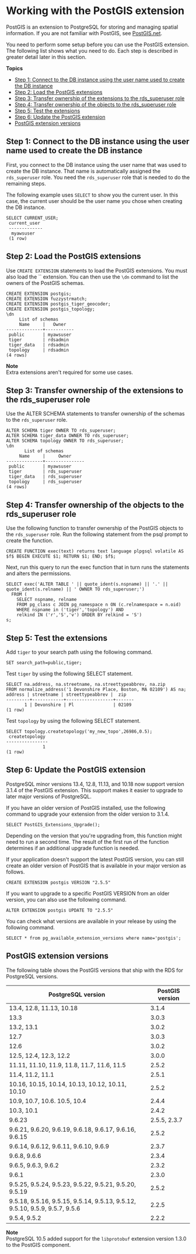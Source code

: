 # Working with the PostGIS extension<a name="Appendix.PostgreSQL.CommonDBATasks.PostGIS"></a>

PostGIS is an extension to PostgreSQL for storing and managing spatial information\. If you are not familiar with PostGIS, see [PostGIS\.net](https://postgis.net/)\. 

You need to perform some setup before you can use the PostGIS extension\. The following list shows what you need to do\. Each step is described in greater detail later in this section\.

**Topics**
+ [Step 1: Connect to the DB instance using the user name used to create the DB instance](#Appendix.PostgreSQL.CommonDBATasks.PostGIS.Connect)
+ [Step 2: Load the PostGIS extensions](#Appendix.PostgreSQL.CommonDBATasks.PostGIS.LoadExtensions)
+ [Step 3: Transfer ownership of the extensions to the rds\_superuser role](#Appendix.PostgreSQL.CommonDBATasks.PostGIS.TransferOwnership)
+ [Step 4: Transfer ownership of the objects to the rds\_superuser role](#Appendix.PostgreSQL.CommonDBATasks.PostGIS.TransferObjects)
+ [Step 5: Test the extensions](#Appendix.PostgreSQL.CommonDBATasks.PostGIS.Test)
+ [Step 6: Update the PostGIS extension](#Appendix.PostgreSQL.CommonDBATasks.PostGIS.Update)
+ [PostGIS extension versions](#CHAP_PostgreSQL.Extensions.PostGIS)

## Step 1: Connect to the DB instance using the user name used to create the DB instance<a name="Appendix.PostgreSQL.CommonDBATasks.PostGIS.Connect"></a>

First, you connect to the DB instance using the user name that was used to create the DB instance\. That name is automatically assigned the `rds_superuser` role\. You need the `rds_superuser` role that is needed to do the remaining steps\.

The following example uses `SELECT` to show you the current user\. In this case, the current user should be the user name you chose when creating the DB instance\.

```
SELECT CURRENT_USER;
 current_user
 -------------
  myawsuser
 (1 row)
```

## Step 2: Load the PostGIS extensions<a name="Appendix.PostgreSQL.CommonDBATasks.PostGIS.LoadExtensions"></a>

Use `CREATE EXTENSION` statements to load the PostGIS extensions\. You must also load the `` extension\. You can then use the `\dn` command to list the owners of the PostGIS schemas\.

```
CREATE EXTENSION postgis;
CREATE EXTENSION fuzzystrmatch;
CREATE EXTENSION postgis_tiger_geocoder;
CREATE EXTENSION postgis_topology;
\dn
     List of schemas
     Name     |   Owner
--------------+-----------
 public       | myawsuser
 tiger        | rdsadmin
 tiger_data   | rdsadmin
 topology     | rdsadmin
(4 rows)
```

**Note**  
Extra extensions aren't required for some use cases\.

## Step 3: Transfer ownership of the extensions to the rds\_superuser role<a name="Appendix.PostgreSQL.CommonDBATasks.PostGIS.TransferOwnership"></a>

Use the ALTER SCHEMA statements to transfer ownership of the schemas to the `rds_superuser` role\.

```
ALTER SCHEMA tiger OWNER TO rds_superuser;
ALTER SCHEMA tiger_data OWNER TO rds_superuser;
ALTER SCHEMA topology OWNER TO rds_superuser;
\dn
       List of schemas
     Name     |     Owner
--------------+---------------
 public       | myawsuser
 tiger        | rds_superuser
 tiger_data   | rds_superuser
 topology     | rds_superuser
(4 rows)
```

## Step 4: Transfer ownership of the objects to the rds\_superuser role<a name="Appendix.PostgreSQL.CommonDBATasks.PostGIS.TransferObjects"></a>

Use the following function to transfer ownership of the PostGIS objects to the `rds_superuser` role\. Run the following statement from the psql prompt to create the function\.

```
CREATE FUNCTION exec(text) returns text language plpgsql volatile AS $f$ BEGIN EXECUTE $1; RETURN $1; END; $f$;
```

Next, run this query to run the exec function that in turn runs the statements and alters the permissions\.

```
SELECT exec('ALTER TABLE ' || quote_ident(s.nspname) || '.' || quote_ident(s.relname) || ' OWNER TO rds_superuser;')
  FROM (
    SELECT nspname, relname
    FROM pg_class c JOIN pg_namespace n ON (c.relnamespace = n.oid) 
    WHERE nspname in ('tiger','topology') AND
    relkind IN ('r','S','v') ORDER BY relkind = 'S')
s;
```

## Step 5: Test the extensions<a name="Appendix.PostgreSQL.CommonDBATasks.PostGIS.Test"></a>

Add `tiger` to your search path using the following command\.

```
SET search_path=public,tiger;
```

Test `tiger` by using the following SELECT statement\.

```
SELECT na.address, na.streetname, na.streettypeabbrev, na.zip
FROM normalize_address('1 Devonshire Place, Boston, MA 02109') AS na;
address | streetname | streettypeabbrev |  zip
---------+------------+------------------+-------
       1 | Devonshire | Pl               | 02109
(1 row)
```

Test `topology` by using the following SELECT statement\.

```
SELECT topology.createtopology('my_new_topo',26986,0.5);
 createtopology
----------------
              1
(1 row)
```

## Step 6: Update the PostGIS extension<a name="Appendix.PostgreSQL.CommonDBATasks.PostGIS.Update"></a>

PostgreSQL minor versions 13\.4, 12\.8, 11\.13, and 10\.18 now support version 3\.1\.4 of the PostGIS extension\. This support makes it easier to upgrade to later major versions of PostgreSQL\. 

If you have an older version of PostGIS installed, use the following command to upgrade your extension from the older version to 3\.1\.4\.

```
SELECT PostGIS_Extensions_Upgrade();
```

Depending on the version that you're upgrading from, this function might need to run a second time\. The result of the first run of the function determines if an additional upgrade function is needed\. 

If your application doesn't support the latest PostGIS version, you can still create an older version of PostGIS that is available in your major version as follows\.

```
CREATE EXTENSION postgis VERSION "2.5.5"
```

If you want to upgrade to a specific PostGIS VERSION from an older version, you can also use the following command\.

```
ALTER EXTENSION postgis UPDATE TO "2.5.5"
```

You can check what versions are available in your release by using the following command\.

```
SELECT * from pg_available_extension_versions where name='postgis';
```

## PostGIS extension versions<a name="CHAP_PostgreSQL.Extensions.PostGIS"></a>

The following table shows the PostGIS versions that ship with the RDS for PostgreSQL versions\.


| PostgreSQL version | PostGIS version | 
| --- | --- | 
| 13\.4, 12\.8, 11\.13, 10\.18 | 3\.1\.4 | 
| 13\.3 | 3\.0\.3 | 
| 13\.2, 13\.1 | 3\.0\.2 | 
| 12\.7 | 3\.0\.3 | 
| 12\.6 | 3\.0\.2 | 
| 12\.5, 12\.4, 12\.3, 12\.2 | 3\.0\.0 | 
| 11\.11, 11\.10, 11\.9, 11\.8, 11\.7, 11\.6, 11\.5 | 2\.5\.2 | 
| 11\.4, 11\.2, 11\.1 | 2\.5\.1 | 
| 10\.16, 10\.15, 10\.14, 10\.13, 10\.12, 10\.11, 10\.10 | 2\.5\.2 | 
| 10\.9, 10\.7, 10\.6\. 10\.5, 10\.4 | 2\.4\.4 | 
| 10\.3, 10\.1 | 2\.4\.2 | 
| 9\.6\.23 | 2\.5\.5, 2\.3\.7 | 
| 9\.6\.21, 9\.6\.20, 9\.6\.19, 9\.6\.18, 9\.6\.17, 9\.6\.16, 9\.6\.15 | 2\.5\.2 | 
| 9\.6\.14, 9\.6\.12, 9\.6\.11, 9\.6\.10, 9\.6\.9 | 2\.3\.7 | 
| 9\.6\.8, 9\.6\.6 | 2\.3\.4 | 
| 9\.6\.5, 9\.6\.3, 9\.6\.2 | 2\.3\.2 | 
| 9\.6\.1 | 2\.3\.0 | 
| 9\.5\.25, 9\.5\.24, 9\.5\.23, 9\.5\.22, 9\.5\.21, 9\.5\.20, 9\.5\.19 | 2\.5\.2 | 
| 9\.5\.18, 9\.5\.16, 9\.5\.15, 9\.5\.14, 9\.5\.13, 9\.5\.12, 9\.5\.10, 9\.5\.9, 9\.5\.7, 9\.5\.6 | 2\.2\.5 | 
| 9\.5\.4, 9\.5\.2 | 2\.2\.2 | 

**Note**  
PostgreSQL 10\.5 added support for the `libprotobuf` extension version 1\.3\.0 to the PostGIS component\. 